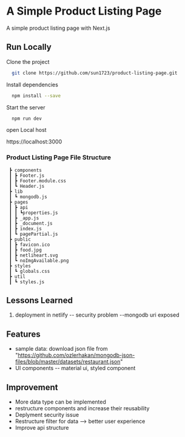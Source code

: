 
# A Simple Product Listing Page

A simple product listing page with Next.js




## Run Locally

Clone the project

```bash
  git clone https://github.com/sun1723/product-listing-page.git

```

Install dependencies

```bash
  npm install --save
```

Start the server

```bash
  npm run dev
```

open Local host

https://localhost:3000

### Product Listing Page File Structure
``` 
 ┣ components
 ┃ ┣ Footer.js
 ┃ ┣ Footer.module.css
 ┃ ┗ Header.js
 ┣ lib
 ┃ ┗ mongodb.js
 ┣ pages
 ┃ ┣ api
 ┃ ┃ ┗properties.js
 ┃ ┣ _app.js
 ┃ ┣ _document.js
 ┃ ┣ index.js
 ┃ ┗ pagePartial.js
 ┣ public
 ┃ ┣ favicon.ico
 ┃ ┣ food.jpg
 ┃ ┣ netliheart.svg
 ┃ ┗ noImgAvailable.png
 ┣ styles
 ┃ ┗ globals.css
 ┣ util
 ┃ ┗ styles.js
```
## Lessons Learned

1. deployment in netlify -- security problem --mongodb uri exposed



## Features

- sample data: download json file from "https://github.com/ozlerhakan/mongodb-json-files/blob/master/datasets/restaurant.json"
- UI components -- material ui, styled component
## Improvement
- More data type can be implemented 
- restructure components and increase their reusability
- Deplyment security issue
- Restructure filter for data --> better user experience
- Improve api structure
